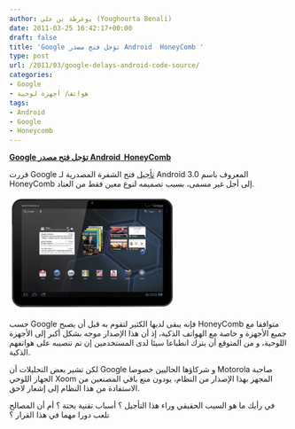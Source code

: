 ```yaml
---
author: يوغرطة بن علي (Youghourta Benali)
date: 2011-03-25 16:42:17+00:00
draft: false
title: 'Google تؤجل فتح مصدر Android  HoneyComb '
type: post
url: /2011/03/google-delays-android-code-source/
categories:
- Google
- هواتف/ أجهزة لوحية
tags:
- Android
- Google
- Honeycomb
---
```


[**Google تؤجل فتح مصدر Android  HoneyComb**](https://www.it-scoop.com/2011/03/google-delays-android-code-source/)


قررت Google [تأجيل](http://www.reuters.com/article/2011/03/24/us-google-idUSTRE72N8E620110324) فتح الشفرة المصدرية لـ Android 3.0 المعروف باسم HoneyComb إلى أجل غير مسمى، بسبب تصميمه لنوع معين فقط من العتاد.

[![](motorola-xoom-300x205.jpg)
](https://www.it-scoop.com/2011/03/google-delays-android-code-source/  )

حسب Google فإنه يبقى لديها الكثير لتقوم به قبل أن يصبح HoneyComb متوافقا مع جميع الأجهزة و خاصة مع الهواتف الذكية، إذ أن هذا الإصدار موجه بشكل أكبر إلى الأجهزة اللوحية، و من المتوقع أن يترك انطباعا سيئا لدى المستخدمين إن تم تنصيبه على هواتفهم الذكية.

لكن تشير بعض التحليلات أن Google و شركاؤها الحاليين خصوصا Motorola صاحبة الجهاز اللوحي Xoom المجهز بهذا الإصدار من النظام، يودون منع باقي المصنعين من الاستفادة من هذا النظام إلى إشعار لاحق.



في رأيك ما هو السبب الحقيقي وراء هذا التأجيل ؟ أسباب تقنية بحتة ؟ أم أن المصالح تلعب دورا مهما في هذا القرار ؟








